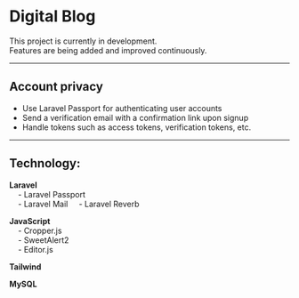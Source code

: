 # Digital Blog

This project is currently in development.  
Features are being added and improved continuously.

---

## Account privacy

- Use Laravel Passport for authenticating user accounts  
- Send a verification email with a confirmation link upon signup  
- Handle tokens such as access tokens, verification tokens, etc.

---

## Technology:

**Laravel**  
&nbsp;&nbsp;&nbsp;&nbsp;- Laravel Passport  
&nbsp;&nbsp;&nbsp;&nbsp;- Laravel Mail
&nbsp;&nbsp;&nbsp;&nbsp;- Laravel Reverb

**JavaScript**  
&nbsp;&nbsp;&nbsp;&nbsp;- Cropper.js  
&nbsp;&nbsp;&nbsp;&nbsp;- SweetAlert2  
&nbsp;&nbsp;&nbsp;&nbsp;- Editor.js

**Tailwind**

**MySQL**

<!-- php artisan serve -->
<!-- npm run dev -->
<!-- php artisan reverb:start -->
<!-- php artisan queue:work -->